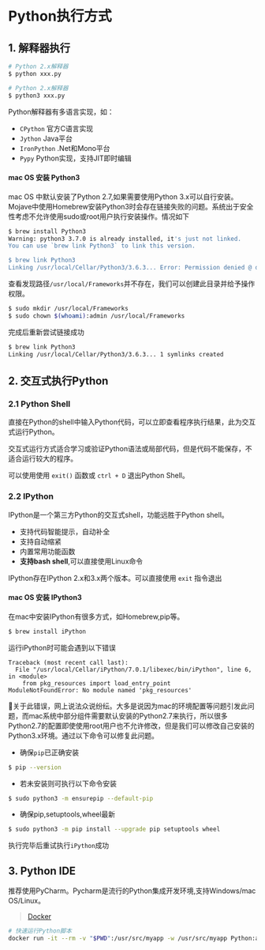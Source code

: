 # Python执行方式

## 1. 解释器执行

```sh
# Python 2.x解释器
$ python xxx.py

# Python 2.x解释器
$ python3 xxx.py
```
Python解释器有多语言实现，如：
* `CPython` 官方C语言实现
* `Jython` Java平台
* `IronPython` .Net和Mono平台
* `Pypy` Python实现，支持JIT即时编辑

#### mac OS 安装 Python3
mac OS 中默认安装了Python 2.7,如果需要使用Python 3.x可以自行安装。Mojave中使用Homebrew安装Python3时会存在链接失败的问题。系统出于安全性考虑不允许使用sudo或root用户执行安装操作。情况如下
```sh
$ brew install Python3
Warning: python3 3.7.0 is already installed, it's just not linked.
You can use `brew link Python3` to link this version.

$ brew link Python3
Linking /usr/local/Cellar/Python3/3.6.3... Error: Permission denied @ dir_s_mkdir - /usr/local/Frameworks
```

查看发现路径`/usr/local/Frameworks`并不存在，我们可以创建此目录并给予操作权限。

```sh
$ sudo mkdir /usr/local/Frameworks
$ sudo chown $(whoami):admin /usr/local/Frameworks
```

完成后重新尝试链接成功

```sh
$ brew link Python3
Linking /usr/local/Cellar/Python3/3.6.3... 1 symlinks created
```


## 2. 交互式执行Python

### 2.1 Python Shell

直接在Python的shell中输入Python代码，可以立即查看程序执行结果，此为交互式运行Python。

交互式运行方式适合学习或验证Python语法或局部代码，但是代码不能保存，不适合运行较大的程序。

可以使用使用 `exit()` 函数或 `ctrl + D` 退出Python Shell。

### 2.2 IPython
IPython是一个第三方Python的交互式shell，功能远胜于Python shell。
* 支持代码智能提示，自动补全
* 支持自动缩紧
* 内置常用功能函数
* **支持bash shell**,可以直接使用Linux命令

IPython存在IPython 2.x和3.x两个版本。可以直接使用 `exit` 指令退出

#### mac OS 安装 IPython3
在mac中安装IPython有很多方式，如Homebrew,pip等。
```sh
$ brew install iPython
```

运行iPython时可能会遇到以下错误
```
Traceback (most recent call last):
  File "/usr/local/Cellar/iPython/7.0.1/libexec/bin/iPython", line 6, in <module>
    from pkg_resources import load_entry_point
ModuleNotFoundError: No module named 'pkg_resources'
```
关于此错误，网上说法众说纷纭。大多是说因为mac的环境配置等问题引发此问题，而mac系统中部分组件需要默认安装的Python2.7来执行，所以很多Python2.7的配置即使使用root用户也不允许修改，但是我们可以修改自己安装的Python3.x环境。通过以下命令可以修复此问题。

* 确保`pip`已正确安装
``` sh
$ pip --version
```

* 若未安装则可执行以下命令安装
```sh
$ sudo python3 -m ensurepip --default-pip
```

* 确保pip,setuptools,wheel最新
```sh
$ sudo python3 -m pip install --upgrade pip setuptools wheel
```
执行完毕后重试执行`iPython`成功

## 3. Python IDE
推荐使用PyCharm。Pycharm是流行的Python集成开发环境,支持Windows/mac OS/Linux。

> [Docker](https://hub.docker.com/_/Python)
```sh
# 快速运行Python脚本
docker run -it --rm -v "$PWD":/usr/src/myapp -w /usr/src/myapp Python:alpine Python xxx.py
```